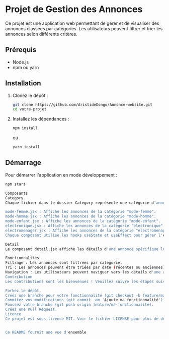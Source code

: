 # Projet de Gestion des Annonces

Ce projet est une application web permettant de gérer et de visualiser des annonces classées par catégories. Les utilisateurs peuvent filtrer et trier les annonces selon différents critères.

## Prérequis

- Node.js
- npm ou yarn

## Installation

1. Clonez le dépôt :
    ```bash
    git clone https://github.com/AristideDongo/Annonce-website.git
    cd votre-projet
    ```

2. Installez les dépendances :
    ```bash
    npm install
    ```
    ou
    ```bash
    yarn install
    ```

## Démarrage

Pour démarrer l'application en mode développement :
```bash
npm start

Composants
Category
Chaque fichier dans le dossier Category représente une catégorie d'annonces spécifique. Les composants suivants sont disponibles :

mode-femme.jsx : Affiche les annonces de la catégorie "mode-femme".
mode-homme.jsx : Affiche les annonces de la catégorie "mode-homme".
mode-enfant.jsx : Affiche les annonces de la catégorie "mode-enfant".
electronique.jsx : Affiche les annonces de la catégorie "electronique".
electromenager.jsx : Affiche les annonces de la catégorie "electromenager".
Chaque composant utilise les hooks useState et useEffect pour gérer l'état local et les effets secondaires. Les annonces peuvent être triées par date (récentes ou anciennes) et par prix (croissant ou décroissant).

Detail
Le composant detail.jsx affiche les détails d'une annonce spécifique lorsque l'utilisateur clique sur une annonce dans une des catégories.

Fonctionnalités
Filtrage : Les annonces sont filtrées par catégorie.
Tri : Les annonces peuvent être triées par date (récentes ou anciennes) et par prix (croissant ou décroissant).
Navigation : Les utilisateurs peuvent naviguer vers les détails d'une annonce en cliquant dessus.
Contribution
Les contributions sont les bienvenues ! Veuillez suivre les étapes suivantes pour contribuer :

Forkez le dépôt.
Créez une branche pour votre fonctionnalité (git checkout -b feature/ma-fonctionnalité).
Commitez vos modifications (git commit -am 'Ajoute ma fonctionnalité').
Poussez votre branche (git push origin feature/ma-fonctionnalité).
Créez une Pull Request.
Licence
Ce projet est sous licence MIT. Voir le fichier LICENSE pour plus de détails.


Ce README fournit une vue d'ensemble
